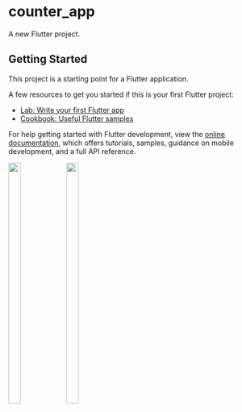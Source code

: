 # counter_app

A new Flutter project.

## Getting Started

This project is a starting point for a Flutter application.

A few resources to get you started if this is your first Flutter project:

- [Lab: Write your first Flutter app](https://docs.flutter.dev/get-started/codelab)
- [Cookbook: Useful Flutter samples](https://docs.flutter.dev/cookbook)

For help getting started with Flutter development, view the
[online documentation](https://docs.flutter.dev/), which offers tutorials,
samples, guidance on mobile development, and a full API reference.
<p>
  <img src = "https://github.com/Aayush014/counter_app/assets/133498952/01a84e0a-363a-44d2-beca-7e61fcfddbc4" width=22% height=35%>
  <img src = "https://github.com/Aayush014/counter_app/assets/133498952/895fbb78-66d8-46a5-94d6-606572c98687" width=22% height=35%>
</p>
